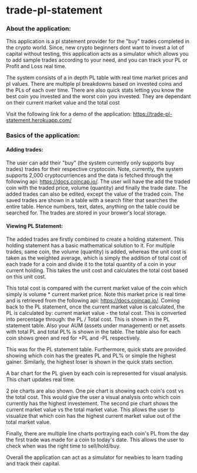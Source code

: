 # trade-pl-statement

### About the application:
This application is a pl statement provider for the "buy" trades completed in the crypto world.
Since, new crypto beginners dont want to invest a lot of capital without testing, this application acts as a simulator
which allows you to add sample trades according to your need, and you can track your PL or Profit and Loss real time.

The system consists of a in depth PL table with real time market prices and pl values. There are multiple pl breakdowns
based on invested coins and the PLs of each over time. There are also quick stats letting you know the best
coin you invested and the worst coin you invested. They are dependant on their current market value and the total cost

Visit the following link for a demo of the application: https://trade-pl-statement.herokuapp.com/

### Basics of the application:
#### Adding trades:
The user can add their "buy" (the system currently only supports buy trades) trades for their respective cryptocoin. 
Note, currently, the system supports 2,000 cryptocurriences and the data is fetched through the following api: https://docs.coincap.io/. 
The user will have the add the traded coin with the traded price, volume (quantity) and finally the trade date.
The added trades can also be edited, except the value of the traded coin. The saved trades are shown in a table with a search filter
that searches the entire table. Hence numbers, text, dates, anything on the table could be searched for.
The trades are stored in your brower's local storage.

#### Viewing PL Statement:
The added trades are firstly combined to create a holding statement. This holding statement has a basic mathematical solution to it.
For multiple trades, same coin, the volume (quantity) is added, whereas the unit cost is taken as the weighted average, which is simply
the addition of total cost of each trade for a coin and divide it to the total quantity of a coin in your current holding. This takes
the unit cost and calculates the total cost based on this unit cost. 

This total cost is compared with the current market value of the coin which simply is
volume * current market price. Note this market price is real time and is retrieved from the following api: https://docs.coincap.io/.  Coming back to the PL statement, 
once the current market value is calculated, the PL is calculated by: current market value - the total cost. This is converted into percentage through: the PL / Total cost.
This is shown in the PL statement table. Also your AUM (assets under management) or net assets with total PL and total PL% is shown in the table.
The table also for each coin shows green and red for +PL and -PL respectively.

This was for the PL statement table. Furthermore, quick stats are provided showing which coin has the greates PL and PL% or simple the highest gainer. Similarly,
the highest loser is shown in the quick stats section.

A bar chart for the PL given by each coin is represented for visual analysis. This chart updates real time.

2 pie charts are also shown. One pie chart is showing each coin's cost vs the total cost. This would give the user
a visual analysis onto which coin currently has the highest investement. The second pie chart shows the current market value
vs the total market value. This allows the user to visualize that which coin has the highest current market value out of the total market value.

Finally, there are multiple line charts portraying each coin's PL from the day the first trade was made for a coin to today's date.
This allows the user to check when was the right time to sell/hold/buy.

Overall the application can act as a simulator for newbies to learn trading and track their capital.

